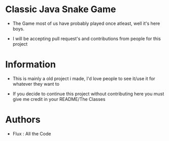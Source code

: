 # Classic Java Snake Game

* The Game most of  us have probably played once atleast, well it's here boys.


* I will be accepting pull request's and contributions from people for this project

# Information

* This is mainly a old project i made, I'd love people to see it/use it for whatever they want to


* If you decide to continue this project without contributing here you must give me credit in your README/The Classes 



# Authors

* Flux : All the Code 